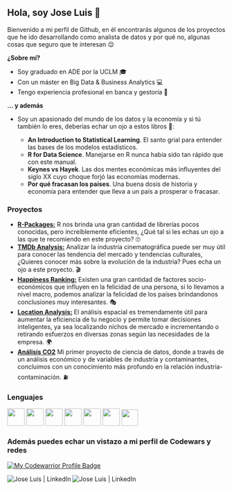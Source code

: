 ## Hola, soy Jose Luis 👋

Bienvenido a mi perfil de Github, en él encontrarás algunos de los proyectos que he ido desarrollando como analista de datos y por qué no, algunas cosas que seguro que te interesan 😌

**¿Sobre mí?**

- Soy graduado en ADE por la UCLM 🎓
- Con un máster en Big Data & Business Analytics 💻
- Tengo experiencia profesional en banca y gestoría 💼

**... y además**

- Soy un apasionado del mundo de los datos y la economía y si tú también lo eres, deberías echar un ojo a estos libros 👀:

  - **An Introduction to Statistical Learning**. El santo grial para entender las bases de los modelos estadísticos.
  - **R for Data Science**. Manejarse en R nunca había sido tan rápido que con este manual.
  - **Keynes vs Hayek**. Las dos mentes económicas más influyentes del siglo XX cuyo choque forjó las economías modernas.
  - **Por qué fracasan los países**. Una buena dosis de historia y economía para entender que lleva a un país a prosperar o fracasar.
  

  
### Proyectos

- [**R-Packages:**](https://github.com/J-LCC/R-Packages) R nos brinda una gran cantidad de librerías pocos conocidas, pero increíblemente eficientes, ¿Qué tal si les echas un ojo a las que te recomiendo en este proyecto? 🙄
- [**TMDb Analysis:**](https://github.com/J-LCC/TMDb_analysis) Analizar la industria cinematográfica puede ser muy útil para conocer las tendencia del mercado y tendencias culturales, ¿Quieres conocer más sobre la evolución de la industria? Pues echa un ojo a este proyecto. 🎬
- [**Happiness Ranking:**](https://github.com/J-LCC/Happiness_ranking) Existen una gran cantidad de factores socio-económicos que influyen en la felicidad de una persona, si lo llevamos a nivel macro, podemos analizar la felicidad de los países brindandonos conclusiones muy interesantes. 🎭
- [**Location Analysis:**](https://github.com/J-LCC/Location-Analytics) El análisis espacial es tremendamente útil para aumentar la eficiencia de tu negocio y permite tomar decisiones inteligentes, ya sea localizando nichos de mercado e incrementando o retirando esfuerzos en diversas zonas según las necesidades de la empresa. 🌍
- [**Análisis CO2**](https://github.com/J-LCC/Analisis_CO2) Mi primer proyecto de ciencia de datos, donde a través de un análisis económico y de variables de industria y contaminantes, concluimos con un conocimiento más profundo en la relación industria-contaminación. ⛽️


  
### Lenguajes
  <img height="40" src="https://cdn.svgporn.com/logos/r-lang.svg"> <img height="40" src="https://cdn.svgporn.com/logos/python.svg">   <img height="40" src="https://cdn.svgporn.com/logos/postgresql.svg">  <img height="40" src="https://cdn.svgporn.com/logos/mysql.svg">  <img height="40" src="https://upload.wikimedia.org/wikipedia/commons/c/c9/Power_bi_logo_black.svg"> <img height="40" src="https://www.itop.es/templates/yootheme/cache/pentaho-color-itop-262f3056.png"> <img height="38" src="https://www.tableau.com/themes/custom/tableau_www/logo.png">


### Además puedes echar un vistazo a mi perfil de Codewars y redes

[![My Codewarrior Profile Badge](https://www.codewars.com/users/J-LCC/badges/large)][codewars]

[<img align="left" alt="Jose Luis | LinkedIn" src="https://img.shields.io/badge/LinkedIn-0077B5?style=for-the-badge&logo=linkedin&logoColor=white"/>][linkedin]
[<img align="left" alt="Jose Luis | LinkedIn" src="https://img.shields.io/badge/Gmail-D14836?style=for-the-badge&logo=gmail&logoColor=white"/>][gmail]





[linkedin]: https://www.linkedin.com/in/j-lcc/
[gmail]: mailto:'joseluiscanillas@gmail.com'
[codewars]: https://www.codewars.com/users/J-LCC
